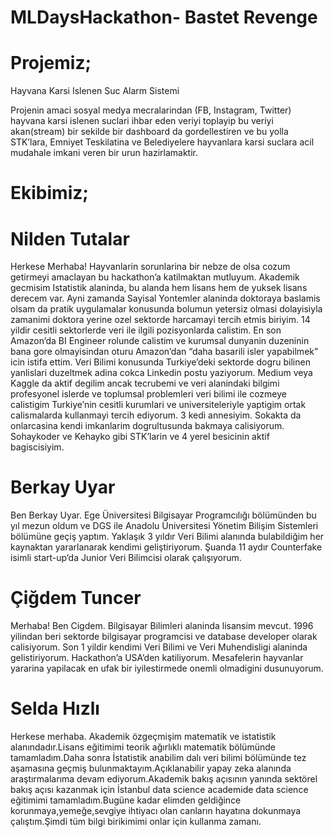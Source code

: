 # MLDaysHackathon- Bastet Revenge

# Projemiz;
Hayvana Karsi Islenen Suc Alarm Sistemi

Projenin amaci sosyal medya mecralarindan (FB, Instagram, Twitter) hayvana karsi islenen suclari ihbar eden veriyi toplayip bu veriyi akan(stream) bir sekilde bir dashboard da gordellestiren ve bu yolla STK’lara, Emniyet Teskilatina ve Belediyelere hayvanlara karsi suclara acil mudahale imkani veren bir urun hazirlamaktir.

# Ekibimiz;

  # Nilden Tutalar
  
  Herkese Merhaba! Hayvanlarin sorunlarina bir nebze de olsa cozum getirmeyi amaclayan bu hackathon’a katilmaktan mutluyum. Akademik gecmisim Istatistik alaninda, bu alanda hem lisans hem de yuksek lisans derecem var. Ayni zamanda Sayisal Yontemler alaninda doktoraya baslamis olsam da pratik uygulamalar konusunda bolumun yetersiz olmasi dolayisiyla zamanimi doktora yerine ozel sektorde harcamayi tercih etmis biriyim. 14 yildir cesitli sektorlerde veri ile ilgili pozisyonlarda calistim. En son Amazon’da BI Engineer rolunde calistim ve kurumsal dunyanin duzeninin bana gore olmayisindan oturu Amazon’dan “daha basarili isler yapabilmek” icin istifa ettim. Veri Bilimi konusunda Turkiye’deki sektorde dogru bilinen yanlislari duzeltmek adina cokca Linkedin postu yaziyorum. Medium veya Kaggle da aktif degilim ancak tecrubemi ve veri alanindaki bilgimi profesyonel islerde ve toplumsal problemleri veri bilimi ile cozmeye calistigim Turkiye’nin cesitli kurumlari ve universiteleriyle yaptigim ortak calismalarda kullanmayi tercih ediyorum. 3 kedi annesiyim. Sokakta da onlarcasina kendi imkanlarim dogrultusunda bakmaya calisiyorum. Sohaykoder ve Kehayko gibi STK’larin ve 4 yerel besicinin aktif bagiscisiyim. 

  # Berkay Uyar
  
  Ben Berkay Uyar. Ege Üniversitesi Bilgisayar Programcılığı bölümünden bu yıl mezun oldum ve DGS ile Anadolu Üniversitesi Yönetim Bilişim Sistemleri bölümüne geçiş yaptım. Yaklaşık 3 yıldır Veri Bilimi alanında bulabildiğim her kaynaktan yararlanarak kendimi geliştiriyorum. Şuanda 11 aydır Counterfake isimli start-up’da Junior Veri Bilimcisi olarak çalışıyorum.

  # Çiğdem Tuncer
  
  Merhaba! Ben Cigdem. Bilgisayar Bilimleri alaninda lisansim mevcut. 1996 yilindan beri sektorde bilgisayar programcisi ve database developer olarak calisiyorum. Son 1 yildir kendimi Veri Bilimi ve Veri Muhendisligi alaninda gelistiriyorum. Hackathon’a USA’den katiliyorum. Mesafelerin hayvanlar yararina yapilacak en ufak bir iyilestirmede onemli olmadigini dusunuyorum.  

  # Selda Hızlı
  
  Herkese merhaba. Akademik özgeçmişim matematik ve istatistik alanındadır.Lisans eğitimimi teorik ağırlıklı matematik bölümünde tamamladım.Daha sonra İstatistik anabilim dalı veri bilimi bölümünde tez aşamasına geçmiş bulunmaktayım.Açıklanabilir yapay zeka alanında araştırmalarıma devam ediyorum.Akademik bakış açısının yanında sektörel bakış açısı kazanmak için İstanbul data science academide data science eğitimimi tamamladım.Bugüne kadar elimden geldiğince korunmaya,yemeğe,sevgiye ihtiyacı olan canların hayatına dokunmaya çalıştım.Şimdi tüm bilgi birikimimi onlar için kullanma zamanı.


